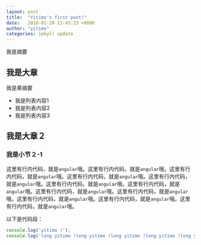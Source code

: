 ```yaml
---
layout: post
title:  "Yitimo's first post!"
date:   2018-01-20 13:45:23 +0800
author: "yitimo"
categories: jekyll update
---
```


我是摘要

## 我是大章

我是章摘要

- 我是列表内容1
- 我是列表内容2
- 我是列表内容3

## 我是大章２

### 我是小节２-1

这里有行内代码，就是``angular``哦。这里有行内代码，就是``angular``哦。这里有行内代码，就是``angular``哦。这里有行内代码，就是``angular``哦。这里有行内代码，就是``angular``哦。这里有行内代码，就是``angular``哦。这里有行内代码，就是``angular``哦。这里有行内代码，就是``angular``哦。这里有行内代码，就是``angular``哦。这里有行内代码，就是``angular``哦。这里有行内代码，就是``angular``哦。这里有行内代码，就是``angular``哦。

以下是代码段：

``` javascript
console.log('yitimo !');
console.log('long yitimo !long yitimo !long yitimo !long yitimo !long yitimo !long yitimo !long yitimo !long yitimo !long yitimo !long yitimo !long yitimo !long yitimo !long yitimo !long yitimo !long yitimo !long yitimo !long yitimo !long yitimo !long yitimo !long yitimo !long yitimo !');
```
